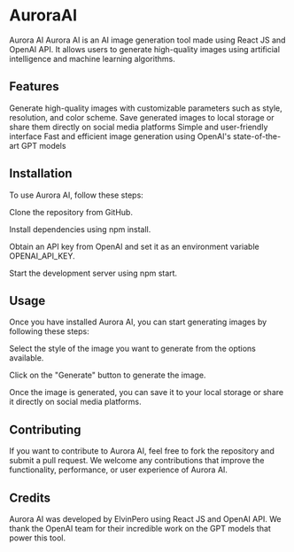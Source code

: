 # AuroraAI
Aurora AI
Aurora AI is an AI image generation tool made using React JS and OpenAI API.
It allows users to generate high-quality images using artificial intelligence and machine learning algorithms.

## Features
Generate high-quality images with customizable parameters such as style, resolution, and color scheme.
Save generated images to local storage or share them directly on social media platforms
Simple and user-friendly interface
Fast and efficient image generation using OpenAI's state-of-the-art GPT models

## Installation
To use Aurora AI, follow these steps:

Clone the repository from GitHub.

Install dependencies using npm install.

Obtain an API key from OpenAI and set it as an environment variable OPENAI_API_KEY.

Start the development server using npm start.

## Usage
Once you have installed Aurora AI, you can start generating images by following these steps:

Select the style of the image you want to generate from the options available.

Click on the "Generate" button to generate the image.

Once the image is generated, you can save it to your local storage or share it directly on social media platforms.

## Contributing
If you want to contribute to Aurora AI, feel free to fork the repository and submit a pull request.
We welcome any contributions that improve the functionality, performance, or user experience of Aurora AI.

## Credits
Aurora AI was developed by ElvinPero using React JS and OpenAI API. We thank the OpenAI team for their incredible work on the GPT models that power this tool.
